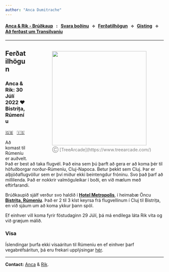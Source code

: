 ```yaml
---
author: "Anca Dumitrache"
---
```


<script src="https://use.fontawesome.com/4b6dfd67d9.js"></script>

#### [Anca & Rik - Brúðkaup](./)  &nbsp; : &nbsp; [Svara boðinu](https://forms.gle/uzLpqn1FvGNjH6sW7)  &nbsp; &#10209; &nbsp;   [Ferðatilhögun](travel.html)  &nbsp; &#10209; &nbsp;  [Gisting](hotels.html)  &nbsp; &#10209; &nbsp;  [Að ferðast um Transilvaníu](trip.html)

***

<figure style="float: right; margin-left: 80px; margin-bottom: 20px; margin-top: 20px">
<img src="http://anca-rik-wedding.github.io/AncaRik.jpg" width="300" />
<figcaption style="text-align: center; margin-top: 5px; color: gray;">&#9400; [TreeArcade](https://www.treearcade.com/)</figcaption>
</figure>

## Ferðatilhögun

### Anca & Rik: 30 Júlí 2022 ❤️ Bistrița, Rúmeníu

[🇬🇧](https://anca-rik-wedding.github.io/travel) &nbsp; [🇮🇸](travel.html)

Að komast til Rúmeníu er auðvelt. Það er best að taka flugvél. Það eina sem þú þarft að gera er að koma þér til höfuðborgar norður-Rúmeníu, Cluj-Napoca. Betur þekkt sem Cluj. Þar er alþjóðaflugvöllur sem er því miður ekki beintengdur fróninu. Svo það þarf að millilenda. Það er nokkrir valmöguleikar í boði, en við mælum með eftirfarandi.

Brúðkaupið sjálf verður svo haldið í **[Hotel Metropolis](https://www.google.com/maps/place/Metropolis/@47.1272607,24.4966106,15z/data=!4m2!3m1!1s0x0:0x250b9cd755c23bf0?sa=X&ved=2ahUKEwjY_927vZnmAhUMUlAKHa9MDzgQ_BIwFHoECBoQCA)**, í heimabæ Öncu **[Bistrița, Rúmeníu](https://en.wikipedia.org/wiki/Bistri%C8%9Ba)**. Það er 2 til 3 klst keyrsa frá flugvellinum í Cluj til Bistrița, en við sjáum um að koma ykkur þann spöl. 

Ef einhver vill koma fyrir föstudaginn 29 Júlí, þá má endilega láta Rik vita og við græjum málið.

### Visa

Íslendingar þurfa ekki vísaáritun til Rúmeníu en ef einhver þarf vegabréfsáritun, þá eru frekari upplýsingar [hér](https://www.mae.ro/sites/default/files/file/anul_2019/2019_pdf/anexa_1_en.pdf).

***

**Contact:** [Anca](mailto:anca.dmtrch@gmail.com) & [Rik](mailto:rikkid6@gmail.com).

